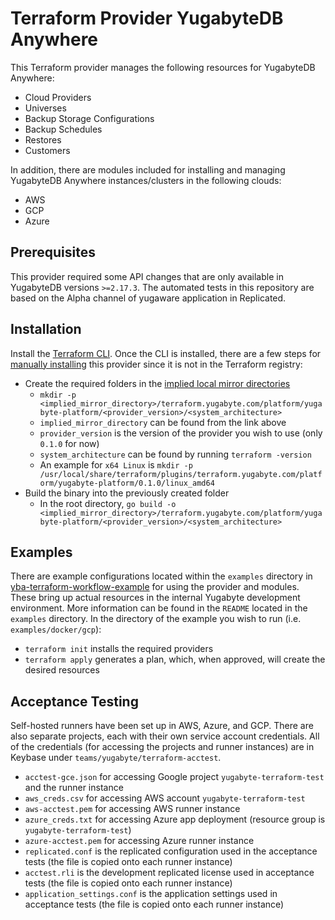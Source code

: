 # Terraform Provider YugabyteDB Anywhere

This Terraform provider manages the following resources for YugabyteDB Anywhere:
* Cloud Providers
* Universes
* Backup Storage Configurations
* Backup Schedules
* Restores
* Customers

In addition, there are modules included for installing and managing YugabyteDB Anywhere instances/clusters in the following clouds:
* AWS
* GCP
* Azure

## Prerequisites

This provider required some API changes that are only available in YugabyteDB versions `>=2.17.3`. 
The automated tests in this repository are based on the Alpha channel of yugaware application in Replicated.

## Installation

Install the [Terraform CLI](https://www.terraform.io/downloads). Once the CLI is installed, there are a few steps for [manually installing](https://www.terraform.io/cli/config/config-file#explicit-installation-method-configuration) this provider since it is not in the Terraform registry:
* Create the required folders in the [implied local mirror directories](https://www.terraform.io/cli/config/config-file#implied-local-mirror-directories)
  * `mkdir -p <implied_mirror_directory>/terraform.yugabyte.com/platform/yugabyte-platform/<provider_version>/<system_architecture>` 
  * `implied_mirror_directory` can be found from the link above
  * `provider_version` is the version of the provider you wish to use (only `0.1.0` for now)
  * `system_architecture` can be found by running `terraform -version`
  * An example for `x64 Linux` is `mkdir -p /usr/local/share/terraform/plugins/terraform.yugabyte.com/platform/yugabyte-platform/0.1.0/linux_amd64`
* Build the binary into the previously created folder
  * In the root directory, `go build -o <implied_mirror_directory>/terraform.yugabyte.com/platform/yugabyte-platform/<provider_version>/<system_architecture>`

## Examples

There are example configurations located within the `examples` directory in [yba-terraform-workflow-example](https://github.com/yugabyte/yba-terraform-workflow-example.git) for using the provider and modules. 
These bring up actual resources in the internal Yugabyte development environment.
More information can be found in the `README` located in the `examples` directory.
In the directory of the example you wish to run (i.e. `examples/docker/gcp`):
* `terraform init` installs the required providers
* `terraform apply` generates a plan, which, when approved, will create the desired resources

## Acceptance Testing

Self-hosted runners have been set up in AWS, Azure, and GCP.
There are also separate projects, each with their own service account credentials.
All of the credentials (for accessing the projects and runner instances) are in Keybase under `teams/yugabyte/terraform-acctest`.

* `acctest-gce.json` for accessing Google project `yugabyte-terraform-test` and the runner instance
* `aws_creds.csv` for accessing AWS account `yugabyte-terraform-test`
* `aws-acctest.pem` for accessing AWS runner instance
* `azure_creds.txt` for accessing Azure app deployment (resource group is `yugabyte-terraform-test`)
* `azure-acctest.pem` for accessing Azure runner instance
* `replicated.conf` is the replicated configuration used in the acceptance tests (the file is copied onto each runner instance)
* `acctest.rli` is the development replicated license used in acceptance tests (the file is copied onto each runner instance)
* `application_settings.conf` is the application settings used in acceptance tests (the file is copied onto each runner instance)
